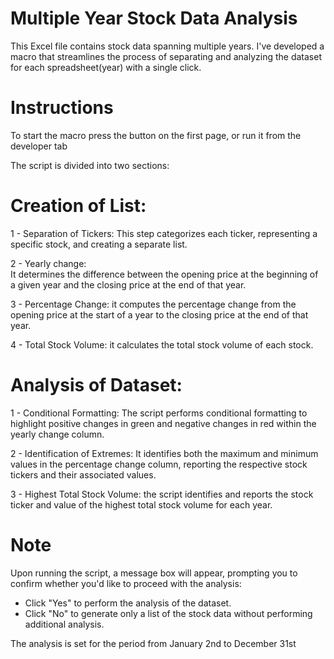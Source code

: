 # Multiple Year Stock Data Analysis

This Excel file contains stock data spanning multiple years. I've developed a macro that streamlines the process of separating and analyzing the dataset for each spreadsheet(year) with a single click.

# Instructions
To start the macro press the button on the first page, or run it from the developer tab

The script is divided into two sections:

# Creation of List:
1 - Separation of Tickers: 
  This step categorizes each ticker, representing a specific stock, and creating a separate list. 
  
2 - Yearly change:  
  It determines the difference between the opening price at the beginning of a given year and the closing price at the end   of that year.
  
3 - Percentage Change: 
  it computes the percentage change from the opening price at the start of a year to the closing price at the end of that year.
  
4 - Total Stock Volume: 
  it calculates the total stock volume of each stock.

# Analysis of Dataset:
1 - Conditional Formatting: 
  The script performs conditional formatting to highlight positive changes in green and negative changes in red within the yearly change column.
  
2 - Identification of Extremes: 
  It identifies both the maximum and minimum values in the percentage change column, reporting the respective stock tickers and their associated values.
  
3 - Highest Total Stock Volume: 
  the script identifies and reports the stock ticker and value of the highest total stock volume for each year.

# Note
Upon running the script, a message box will appear, prompting you to confirm whether you'd like to proceed with the analysis:
- Click "Yes" 
to perform the analysis of the dataset.
- Click "No" 
to generate only a list of the stock data without performing additional analysis.

The analysis is set for the period from January 2nd to December 31st
